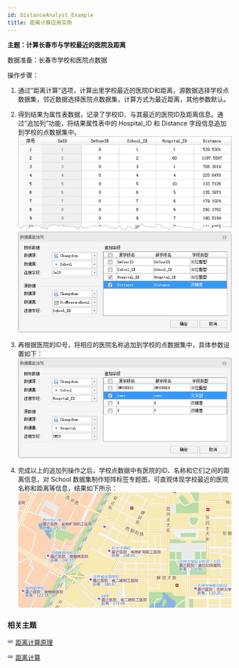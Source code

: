 ```yaml
---
id: DistanceAnalyst_Example
title: 距离计算应用实例
---
```

**主题：计算长春市与学校最近的医院及距离**

数据准备：长春市学校和医院点数据

操作步骤：

  1. 通过“距离计算”选项，计算出里学校最近的医院ID和距离，源数据选择学校点数据集，邻近数据选择医院点数据集，计算方式为最近距离，其他参数默认。

  2. 得到结果为属性表数据，记录了学校ID、与其最近的医院ID及距离信息。通过“追加列”功能，将结果属性表中的 Hospital_ID 和 Distance 字段信息追加到学校的点数据集中。  <br/>![](img/DisMeasureResult1.png)  <br/>![](img/DistanceApplication2.png)  
  3. 再根据医院的ID号，将相应的医院名称追加到学校的点数据集中，具体参数设置如下： <br/> ![](img/DistanceApplication3.png)  

  4. 完成以上的追加列操作之后，学校点数据中有医院的ID、名称和它们之间的距离信息，对 School 数据集制作矩阵标签专题图，可直观体现学校最近的医院名称和距离等信息，结果如下所示：<br/>![](img/DistanceApplication4.png)  

  
###  相关主题

![](../../../img/smalltitle.png) [距离计算原理](DistanceMeasure_Theory)

![](../../../img/smalltitle.png) [距离计算](DistanceMeasure)